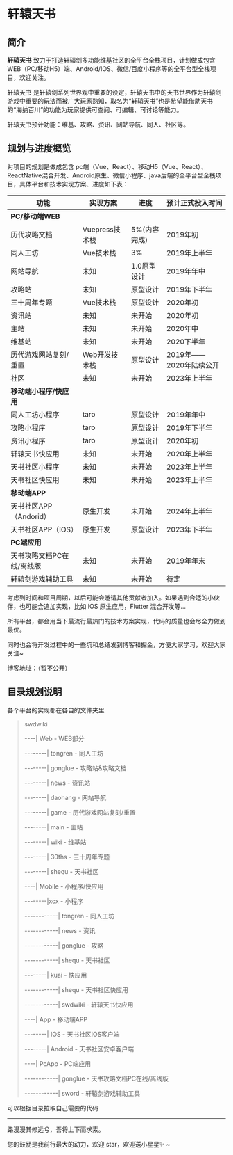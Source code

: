 # 轩辕天书

## 简介

<strong>轩辕天书</strong> 致力于打造轩辕剑多功能维基社区的全平台全栈项目，计划做成包含WEB（PC/移动H5）端、Android/IOS、微信/百度小程序等的全平台型全栈项目，欢迎关注。

轩辕天书 是轩辕剑系列世界观中重要的设定，轩辕天书中的天书世界作为轩辕剑游戏中重要的玩法而被广大玩家熟知，取名为“轩辕天书”也是希望能借助天书的“海纳百川”的功能为玩家提供可查阅、可编辑、可讨论等能力。

轩辕天书预计功能：维基、攻略、资讯、网站导航、同人、社区等。

## 规划与进度概览

对项目的规划是做成包含 pc端（Vue、React）、移动H5（Vue、React）、ReactNative混合开发、Android原生、微信小程序、java后端的全平台型全栈项目，具体平台和技术实现方案、进度如下表：

| 功能         | 实现方案           | 进度   |预计正式投入时间|
| ------------ | ------------------ | ------ |---------|
|<strong>PC/移动端WEB</strong>|
| 历代攻略文档|Vuepress技术栈|5%(内容完成)|2019年初|
| 同人工坊|Vue技术栈|3%|2019年上半年|
| 网站导航|未知|1.0原型设计|2019年年中|
| 攻略站|未知|原型设计|2019年下半年|
| 三十周年专题|Vue技术栈|原型设计|2020年初|
| 资讯站| 未知|未开始|2020年初|
| 主站| 未知|未开始|2020年中|
| 维基站|未知|未开始|2020下半年|
| 历代游戏网站复刻/重置|Web开发技术栈|原型设计|2019年——2020年陆续公开|
| 社区|未知|未开始|2023年上半年|
|<strong>移动端小程序/快应用</strong>|
|同人工坊小程序|taro|原型设计|2019年年中|
|攻略小程序|taro|原型设计|2019年下半年|
|资讯小程序|taro|原型设计|2020年初|
|轩辕天书快应用|未知|未开始|2020年上半年|
|天书社区小程序|未知|未开始|2023年上半年|
|天书社区快应用|未知|未开始|2023年上半年|
|<strong>移动端APP</strong>|
|天书社区APP（Andorid）|原生开发|未开始|2024年上半年|
|天书社区APP（IOS）|原生开发|原型设计|2023年下半年|
|<strong>PC端应用</strong>|
|天书攻略文档PC在线/离线版|未知|未开始|2019年年末|
|轩辕剑游戏辅助工具|未知|未开始|待定|



考虑到时间和项目周期，以后可能会邀请其他贡献者加入。如果遇到合适的小伙伴，也可能会追加实现，比如 IOS 原生应用，Flutter 混合开发等…

所有平台，都会用当下最流行最热门的技术方案实现，代码的质量也会尽全力做到最优。


同时也会将开发过程中的一些坑和总结发到博客和掘金，方便大家学习，欢迎大家关注~

博客地址：（暂不公开）


## 目录规划说明

各个平台的实现都在各自的文件夹里

> swdwiki
>
> ----| Web  - WEB部分
>
> --------| tongren -   同人工坊
>
> --------| gonglue -  攻略站&攻略文档
>
> --------| news - 资讯站
>
> --------| daohang -  网站导航
>
> --------| game -  历代游戏网站复刻/重置
>
> --------| main -  主站
>
> --------| wiki -  维基站
>
> --------| 30ths -  三十周年专题
>
> --------| shequ -  天书社区
>
> ----| Mobile -  小程序/快应用
>
> --------|xcx - 小程序
>
> ------------| tongren  -  同人工坊
>
> ------------| news  -   资讯
>
> ------------| gonglue  - 攻略
>
> ------------| shequ -  天书社区
>
> --------| kuai  - 快应用
>
> ------------| shequ  - 天书社区快应用
>
> ------------| swdwiki  - 轩辕天书快应用
>
> ----| App  - 移动端APP
>
> --------| IOS  - 天书社区IOS客户端
>
> --------| Android  - 天书社区安卓客户端
>
> ----| PcApp  - PC端应用
>
> ------------| gonglue  - 天书攻略文档PC在线/离线版
>
> ------------| sword  - 轩辕剑游戏辅助工具

可以根据目录拉取自己需要的代码

---

路漫漫其修远兮，吾将上下而求索。

您的鼓励是我前行最大的动力，欢迎 star，欢迎送小星星✨ ~
